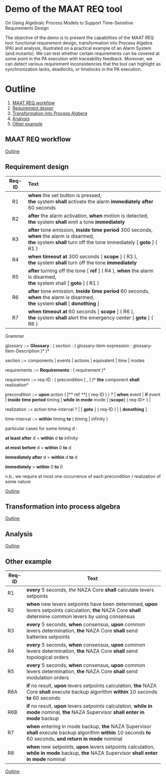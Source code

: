 # Demo of the MAAT REQ tool
On Using Algebraic Process Models to Support Time-Sensitive Requirements Design

The objective of the demo is to present the capabilities of the MAAT REQ tool: functional requirement design, transformation into Process Algebra (PA) and analysis, illustrated on a practical example of an Alarm System (and mutants). We can test whether certain requirements can be covered at some point in the PA execution with traceability feedback. Moreover, we can detect various requirement inconsistencies that the tool can highlight as synchronization lacks, deadlocks, or timelocks in the PA execution.

# Outline <a name="outline"></a>

1. [MAAT REQ workflow](#workflow)
2. [Requirement design](#req-design)
3. [Transformation into Process Algbera](#transfo)
4. [Analysis](#analysis)
5. [Other example](#other-example)




## MAAT REQ workflow <a name="workflow"></a>

[Outline](#outline)

## Requirement design <a name="req-design"></a>

| Req-ID | Text |
| :---: | :--- |
|R1| **when** the set button is pressed, <br/>**the** system **shall** activate the alarm **immediately after** 60 seconds|
|R2| **after** the alarm activation, **when** motion is detected, <br/>**the** system **shall** emit a tone **immediately**|
|R3| **after** tone emission, **inside time period** 300 seconds, **when** the alarm is disarmed, <br/>**the** system **shall** turn off the tone immediately [ **goto** ] ( R1 )|
|R4| **when** **timeout at** 300 seconds [ **scope** ] ( R3 ), <br/>**the** system **shall** turn off the tone **immediately**|
|R5| **after** turning off the tone [ **ref** ] ( R4 ), **when** the alarm is disarmed, <br/>**the** system shall [ **goto** ] ( R1 )|
|R6| **after** tone emission, **inside time period** 60 seconds, **when** the alarm is disarmed, <br/>**the** system **shall** [ **donothing** ]|  
|R7| **when** **timeout at** 60 seconds [ **scope** ] ( R6 ), <br/>**the** system **shall** alert the emergency center [ **goto** ] ( R6 )|

<!-- Grammar -->

Grammar

glossary ::= **Glossary** : ( section : ( glossary-item-expression : glossary-Item-Description )* )*

section ::= components | events | actions | equivalent | time | modes

requirements ::= **Requirements** : ( requirement )*

requirement ::= req-ID : ( precondition [ , ] )* **the** component **shall** realization* 



precondition ::= **upon** action ( [** ref **] ( req-ID ) ) ? | **when** event | **if** event | **inside** **time period** timing | **while** **in mode** mode | [**scope**] ( req-ID+ )  | 

realization ::= action time-interval ?  | [ **goto** ] ( req-ID ) | [ **donothing** ]


time-interval ::= **within** timing	**to** ( timing | infinity )

particular cases for some timing d :

**at least after** d = **within** d **to** infinity

**at most before** d = **within** 0 **to** d

<!-- **exactly at** d = **within** d **to** d -->

**immediately after** d = **within** d **to** d

**immediately** = **within** 0 **to** 0

n.b., we require at most one occurrence of each precondition / realization of some nature



			 


[Outline](#outline)

## Transformation into process algebra <a name="transfo"></a>

[Outline](#outline)

## Analysis <a name="analysis"></a>

[Outline](#outline)


## Other example <a name="other-example"></a>


| Req-ID | Text |
| --- | --- |
|R1| **every** 5 seconds, *the* NAZA Core **shall** calculate levers setpoints|
|R2| **when** new levers setpoints have been determined, **upon** levers setpoints calculation, **the** NAZA Core **shall** determine common levers by using consensus|
|R3| **every** 5 seconds, **when** consensus, **upon** common levers determination, **the** NAZA Core **shall** send batteries setpoints|
|R4| **every** 5 seconds, **when** consensus, **upon** common levers determination, **the** NAZA Core **shall** send topological orders|
|R5| **every** 5 seconds, **when** consensus, **upon** common levers determination, **the** NAZA Core **shall** send modulation orders|
|R6A| **if** no result, **upon** levers setpoints calculation, **the** NAZA Core **shall** execute backup algorithm **within** 10 seconds **to** 60 seconds|
|R6B| **if** no result, **upon** levers setpoints calculation, **while** **in mode** nominal, **the** NAZA Supervisor **shall** **enter in mode** backup|
|R7| **when** entering in mode backup, **the** NAZA Supervisor **shall** execute backup algorithm **within** 10 seconds **to** 60 seconds, **and** **return in mode** nominal|
|R8| **when** new setpoints, **upon** levers setpoints calculation, **while** **in mode** backup, **the** NAZA Supervisor **shall** **enter in mode** nominal|

[Outline](#outline)

